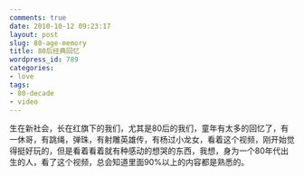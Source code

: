 ```yaml
---
comments: true
date: 2010-10-12 09:23:17
layout: post
slug: 80-age-memory
title: 80后经典回忆
wordpress_id: 789
categories:
- love
tags:
- 80-decade
- video
---
```


生在新社会，长在红旗下的我们，尤其是80后的我们，童年有太多的回忆了，有一休哥，有跳绳，弹珠，有射雕英雄传，有杨过小龙女，看着这个视频，刚开始觉得挺好玩的，但是看着看着就有种感动的想哭的东西，我想，身为一个80年代出生的人，看了这个视频，总会知道里面90%以上的内容都是熟悉的。






